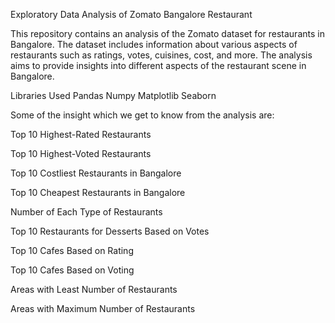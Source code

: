 Exploratory Data Analysis of Zomato Bangalore Restaurant





This repository contains an analysis of the Zomato dataset for restaurants in Bangalore. The dataset includes information about various aspects of restaurants such as ratings, votes, cuisines, cost, and more. The analysis aims to provide insights into different aspects of the restaurant scene in Bangalore.

Libraries Used
Pandas
Numpy
Matplotlib
Seaborn

Some of the insight which we get to know from the analysis are:

Top 10 Highest-Rated Restaurants


Top 10 Highest-Voted Restaurants


Top 10 Costliest Restaurants in Bangalore


Top 10 Cheapest Restaurants in Bangalore


Number of Each Type of Restaurants


Top 10 Restaurants for Desserts Based on Votes


Top 10 Cafes Based on Rating

Top 10 Cafes Based on Voting

Areas with Least Number of Restaurants

Areas with Maximum Number of Restaurants
